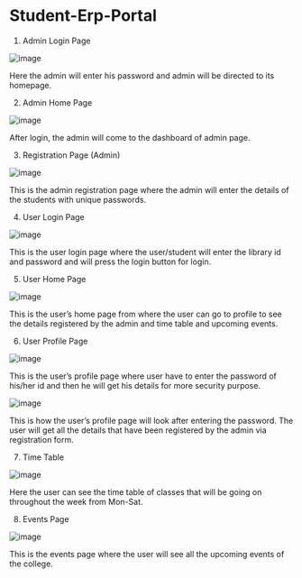 # Student-Erp-Portal


1)	Admin Login Page 

![image](https://user-images.githubusercontent.com/57001832/183586895-5cd7b4b8-8a33-48fb-8712-05b07e33bbc6.png)

 

Here the admin will enter his password and admin will be directed to its homepage.









2)	Admin Home Page

 ![image](https://user-images.githubusercontent.com/57001832/183586920-49b41918-34aa-424d-ae3d-82663225fa2f.png)


After login, the admin will come to the dashboard of admin page.

3)	Registration Page (Admin)

 ![image](https://user-images.githubusercontent.com/57001832/183586934-19d705ca-8ba0-4fa4-bbc7-f41fe210d0be.png)

 
This is the admin registration page where the admin will enter the details of the students with unique passwords.

4)	User Login Page
 
 ![image](https://user-images.githubusercontent.com/57001832/183587084-d6428f34-d953-40d5-8b0b-8303881cbad3.png)

This is the user login page where the user/student will enter the library id and password and will press the login button for login.

5)	User Home Page

![image](https://user-images.githubusercontent.com/57001832/183587116-2d0ae17d-dfaf-43d4-ad06-ed5ea180356b.png)

This is the user’s home page from where the user can go to profile to see the details registered by the admin and time table and upcoming events.

6)	User Profile Page

![image](https://user-images.githubusercontent.com/57001832/183587133-7c435ea0-cc45-4139-837d-b5a4306a1ffb.png)
 

This is the user’s profile page where user have to enter the password of his/her id and then he will get his details for more security purpose.
 
 ![image](https://user-images.githubusercontent.com/57001832/183587149-b4b35eed-a54c-46ff-8364-8ef1b115e2c4.png)


This is how the user’s profile page will look after entering the password. The user will get all the details that have been registered by the admin via registration form.

7)	Time Table 

![image](https://user-images.githubusercontent.com/57001832/183587171-267779b8-4ba3-4139-8a2c-ee395a47d4a1.png)
 

Here the user can see the time table of classes that will be going on throughout the week from Mon-Sat.

8)	Events Page
 
 ![image](https://user-images.githubusercontent.com/57001832/183587205-914712e3-18c1-4d76-be60-357ae3655132.png)

 
This is the events page where the user will see all the upcoming events of the college. 

